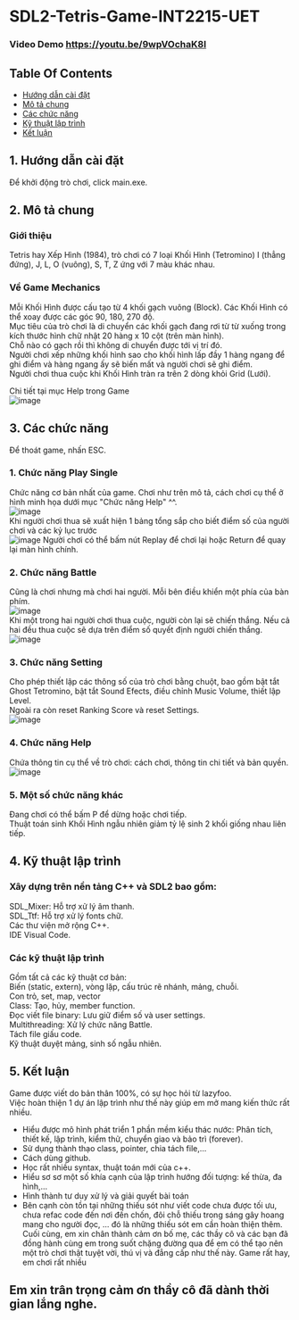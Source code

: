 # SDL2-Tetris-Game-INT2215-UET
### Video Demo https://youtu.be/9wpVOchaK8I
## Table Of Contents <br />
* [Hướng dẫn cài đặt](#setup)
* [Mô tả chung](#info)
* [Các chức năng](#detail)
* [Kỹ thuật lập trình](#tech)
* [Kết luận](#summary)
## 1. Hướng dẫn cài đặt <br />
Để khởi động trò chơi, click main.exe.


## 2. Mô tả chung <br />

### Giới thiệu
Tetris hay Xếp Hình (1984), trò chơi có 7 loại Khối Hình (Tetromino) I (thẳng đứng), J, L, O (vuông), S, T, Z ứng với 7 màu khác nhau. <br />

### Về Game Mechanics <br />
Mỗi Khối Hình được cấu tạo từ 4 khối gạch vuông (Block). Các Khối Hình có thể xoay được các góc 90, 180, 270 độ. <br />
Mục tiêu của trò chơi là di chuyển các khối gạch đang rơi từ từ xuống trong kích thước hình chữ nhật 20 hàng x 10 cột (trên màn hình).  <br />
Chỗ nào có gạch rồi thì không di chuyển được tới vị trí đó. <br />
Người chơi xếp những khối hình sao cho khối hình lấp đầy 1 hàng ngang để ghi điểm và hàng ngang ấy sẽ biến mất và người chơi sẽ ghi điểm. <br />
Người chơi thua cuộc khi Khối Hình tràn ra trên 2 dòng khỏi Grid (Lưới). <br />

Chi tiết tại mục Help trong Game <br />
![image](https://user-images.githubusercontent.com/94885088/169710203-0dca5817-3242-460e-8323-bc12a4390d6a.png)

## 3. Các chức năng
Để thoát game, nhấn ESC.
### 1. Chức năng Play Single <br />
Chức năng cơ bản nhất của game. Chơi như trên mô tả, cách chơi cụ thể ở hình minh họa dưới mục "Chức năng Help" ^^. <br />
![image](https://user-images.githubusercontent.com/94885088/169710259-a1b0b66c-3d18-4c8a-b8d8-9fc094dfe1da.png)
<br />
Khi người chơi thua sẽ xuất hiện 1 bảng tổng sắp cho biết điểm số của người chơi và các kỷ lục trước<br />
![image](https://user-images.githubusercontent.com/94885088/169710488-80d9d7a1-f174-4aae-bcf7-97565e011809.png)
Người chơi có thể bấm nút Replay để chơi lại hoặc Return để quay lại màn hình chính.
### 2. Chức năng Battle <br />
Cũng là chơi nhưng mà chơi hai người. Mỗi bên điều khiển một phía của bàn phím. <br />
![image](https://user-images.githubusercontent.com/94885088/169710291-548f96b8-1293-421b-9476-129dd74ed5df.png)
<br />
Khi một trong hai người chơi thua cuộc, người còn lại sẽ chiến thắng.
Nếu cả hai đều thua cuộc sẽ dựa trên điểm số quyết định người chiến thắng.
<br />
![image](https://user-images.githubusercontent.com/94885088/169710558-be531114-de21-45e3-a876-0b3a2d64d1bd.png)

### 3. Chức năng Setting <br />
Cho phép thiết lập các thông số của trò chơi bằng chuột, bao gồm bật tắt Ghost Tetromino, bật tắt Sound Efects, điều chỉnh Music Volume, thiết lập Level. <br />
Ngoài ra còn reset Ranking Score và reset Settings. <br />
![image](https://user-images.githubusercontent.com/94885088/169710316-90c18edd-0bef-4967-981f-455d545b4f18.png)

### 4. Chức năng Help <br />
Chứa thông tin cụ thể về trò chơi: cách chơi, thông tin chi tiết và bản quyền.<br />
![image](https://user-images.githubusercontent.com/94885088/169710416-76b97939-e7b3-4aa4-845e-46b67bbdf973.png)<br />

### 5. Một số chức năng khác <br />
Đang chơi có thể bấm P để dừng hoặc chơi tiếp.<br />
Thuật toán sinh Khối Hình ngẫu nhiên giảm tỷ lệ sinh 2 khối giống nhau liên tiếp.

## 4. Kỹ thuật lập trình <br />
### Xây dựng trên nền tảng C++ và SDL2 bao gồm:<br />
SDL_Mixer: Hỗ trợ xử lý âm thanh. <br />
SDL_Ttf: Hỗ trợ xử lý fonts chữ. <br />
Các thư viện mở rộng C++. <br />
IDE Visual Code. <br />
### Các kỹ thuật lập trình <br />
Gồm tất cả các kỹ thuật cơ bản: <br />
Biến (static, extern), vòng lặp, cấu trúc rẽ nhánh, mảng, chuỗi. <br />
Con trỏ, set, map, vector <br />
Class: Tạo, hủy, member function. <br />
Đọc viết file binary: Lưu giữ điểm số và user settings. <br />
Multithreading: Xử lý chức năng Battle.<br />
Tách file giấu code.<br />
Kỹ thuật duyệt mảng, sinh số ngẫu nhiên.<br />

## 5. Kết luận
Game được viết do bản thân 100%, có sự học hỏi từ lazyfoo. <br />
Việc hoàn thiện 1 dự án lập trình như thế này giúp em mở mang kiến thức rất nhiều.<br />
- Hiểu được mô hình phát triển 1 phần mềm kiểu thác nước: Phân tích, thiết kế, lập trình, kiểm thử, chuyển giao và bảo trì (forever).<br />
- Sử dụng thành thạo class, pointer, chia tách file,...<br />
- Cách dùng github.<br />
- Học rất nhiều syntax, thuật toán mới của c++.<br />
- Hiểu sơ sơ một số khía cạnh của lập trình hướng đối tượng: kế thừa, đa hình,...<br />
- Hình thành tư duy xử lý và giải quyết bài toán<br />
- Bên cạnh còn tồn tại những thiếu sót như viết code chưa được tối ưu, chưa refac code đến nơi đến chốn, đôi chỗ thiếu trong sáng gây hoang mang cho người đọc, ... đó là những thiếu sót em cần hoàn thiện thêm.<br />
Cuối cùng, em xin chân thành cảm ơn bố mẹ, các thầy cô và các bạn đã đồng hành cùng em trong suốt chặng đường qua để em có thể tạo nên một trò chơi thật tuyệt vời, thú vị và đẳng cấp như thế này. Game rất hay, em chơi rất nhiều <br />

## Em xin trân trọng cảm ơn thầy cô đã dành thời gian lắng nghe.
